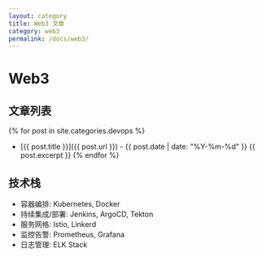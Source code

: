 ```yaml
---
layout: category
title: Web3 文章
category: web3
permalink: /docs/web3/
---
```


# Web3

## 文章列表

{% for post in site.categories.devops %}
- [{{ post.title }}]({{ post.url }}) - {{ post.date | date: "%Y-%m-%d" }}
  {{ post.excerpt }}
{% endfor %}

## 技术栈

- 容器编排: Kubernetes, Docker
- 持续集成/部署: Jenkins, ArgoCD, Tekton
- 服务网格: Istio, Linkerd
- 监控告警: Prometheus, Grafana
- 日志管理: ELK Stack